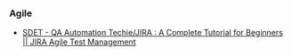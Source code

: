 ### Agile
* [SDET - QA Automation Techie/JIRA : A Complete Tutorial for Beginners || JIRA Agile Test Management](https://www.youtube.com/watch?v=GnG6RPSRLCs)
